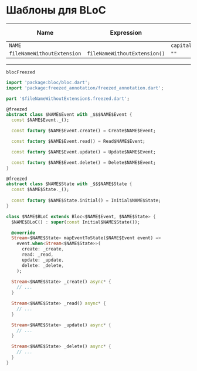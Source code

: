 # Шаблоны для BLoC
  
  
| Name                       | Expression                   | Default value                                       | Skip if defined |
|----------------------------|------------------------------|-----------------------------------------------------|-----------------|
| `NAME`                     |                              | `capitalize(camelCase(fileNameWithoutExtension()))` |                 |
| `fileNameWithoutExtension` | `fileNameWithoutExtension()` | `""`                                                | `x`             |

  
---
  
`blocFreezed`
```dart
import 'package:bloc/bloc.dart';
import 'package:freezed_annotation/freezed_annotation.dart';

part '$fileNameWithoutExtension$.freezed.dart';

@freezed
abstract class $NAME$Event with _$$$NAME$Event {
  const $NAME$Event._();

  const factory $NAME$Event.create() = Create$NAME$Event;

  const factory $NAME$Event.read() = Read$NAME$Event;

  const factory $NAME$Event.update() = Update$NAME$Event;

  const factory $NAME$Event.delete() = Delete$NAME$Event;
}

@freezed
abstract class $NAME$State with _$$$NAME$State {
  const $NAME$State._();
  
  const factory $NAME$State.initial() = Initial$NAME$State;
}

class $NAME$BLoC extends Bloc<$NAME$Event, $NAME$State> {
  $NAME$BLoC() : super(const Initial$NAME$State());

  @override
  Stream<$NAME$State> mapEventToState($NAME$Event event) =>
    event.when<Stream<$NAME$State>>(
      create: _create,
      read: _read,
      update: _update,
      delete: _delete,
    );
  
  Stream<$NAME$State> _create() async* {
    // ...    
  }

  Stream<$NAME$State> _read() async* {
    // ...
  }

  Stream<$NAME$State> _update() async* {
    // ...
  }

  Stream<$NAME$State> _delete() async* {
    // ...
  }
}
```
